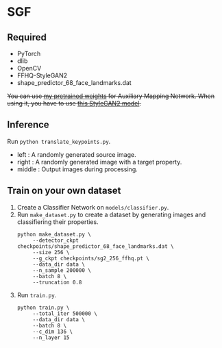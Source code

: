 # SGF

## Required
 - PyTorch
 - dlib
 - OpenCV
 - FFHQ-StyleGAN2
 - shape_predictor_68_face_landmarks.dat

~~You can use [my pretrained weights]() for Auxiliary Mapping Network. When using it, you have to use [this StyleGAN2 model](https://github.com/rosinality/stylegan2-pytorch#pretrained-checkpoints).~~


## Inference
Run `python translate_keypoints.py`.
 - left : A randomly generated source image.
 - right : A randomly generated image with a target property.
 - middle : Output images during processing.

## Train on your own dataset
1. Create a Classifier Network on `models/classifier.py`.
2. Run `make_dataset.py` to create a dataset by generating images and classifiering their properties.
   ```
   python make_dataset.py \
        --detector_ckpt checkpoints/shape_predictor_68_face_landmarks.dat \
        --size 256 \
        --g_ckpt checkpoints/sg2_256_ffhq.pt \
        --data_dir data \
        --n_sample 200000 \
        --batch 8 \
        --truncation 0.8
   ```
3. Run `train.py`.
   ```
   python train.py \
        --total_iter 500000 \
        --data_dir data \
        --batch 8 \
        --c_dim 136 \
        --n_layer 15
   ```